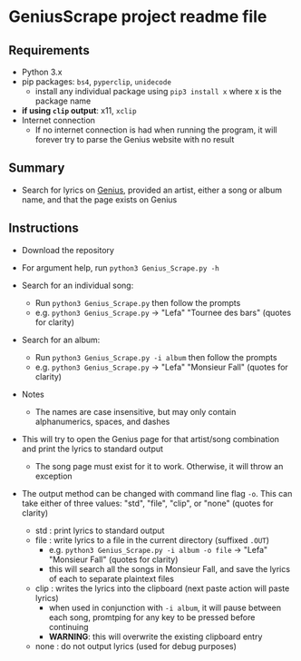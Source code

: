 # GeniusScrape project readme file
## Requirements
- Python 3.x
- pip packages: `bs4`, `pyperclip`, `unidecode`
	- install any individual package using `pip3 install x` where x is the package name
- **if using `clip` output**: x11, `xclip`
- Internet connection
	- If no internet connection is had when running the program, it will forever try to parse the Genius website with no result

## Summary
- Search for lyrics on [Genius](http://genius.com), provided an artist, either a song or album name, and that the page exists on Genius

## Instructions
- Download the repository
- For argument help, run `python3 Genius_Scrape.py -h`
- Search for an individual song:
	- Run `python3 Genius_Scrape.py` then follow the prompts
	- e.g. `python3 Genius_Scrape.py` -> "Lefa" "Tournee des bars" (quotes for clarity)
- Search for an album:
	- Run `python3 Genius_Scrape.py -i album` then follow the prompts
	- e.g. `python3 Genius_Scrape.py` -> "Lefa" "Monsieur Fall" (quotes for clarity)
- Notes
	- The names are case insensitive, but may only contain alphanumerics, spaces, and dashes
- This will try to open the Genius page for that artist/song combination and print the lyrics to standard output
	- The song page must exist for it to work. Otherwise, it will throw an exception

- The output method can be changed with command line flag `-o`. This can take either of three values: "std", "file", "clip", or "none" (quotes for clarity)
	- std : print lyrics to standard output
	- file : write lyrics to a file in the current directory (suffixed `.OUT`)
		- e.g. `python3 Genius_Scrape.py -i album -o file` -> "Lefa" "Monsieur Fall" (quotes for clarity)
		- this will search all the songs in Monsieur Fall, and save the lyrics of each to separate plaintext files
	- clip : writes the lyrics into the clipboard (next paste action will paste lyrics) 
		- when used in conjunction with `-i album`, it will pause between each song, promtping for any key to be pressed before continuing
		- **WARNING**: this will overwrite the existing clipboard entry
	- none : do not output lyrics (used for debug purposes)
